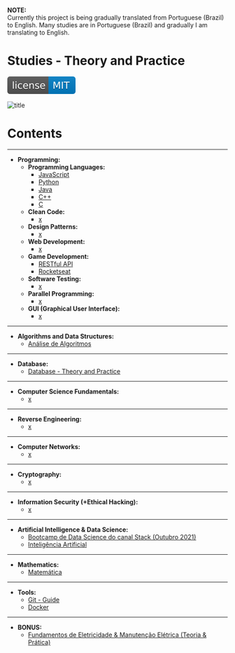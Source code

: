 **NOTE:**  
Currently this project is being gradually translated from Portuguese (Brazil) to English. Many studies are in Portuguese (Brazil) and gradually I am translating to English.

# Studies - Theory and Practice

[![License MIT](res/license-MIT-blue.svg)](LICENSE.md)

![title](res/newlogo.gif)

# Contents

---

 - __Programming:__
   - __Programming Languages:__
     - [JavaScript](modules/javascript-codes)
     - [Python](modules/python-codes)
     - [Java](modules/java-codes)
     - [C++](modules/cc-codes)
     - [C](modules/c-codes)
   - __Clean Code:__
     - [x](#)
   - __Design Patterns:__
     - [x](#)
   - __Web Development:__
     - [x](#)
   - __Game Development:__
     - [RESTful API](modules/restful-api)
     - [Rocketseat](modules/rocketseat-samples)
   - __Software Testing:__
     - [x](#)
   - __Parallel Programming:__
     - [x](#)
   - __GUI (Graphical User Interface):__
     - [x](#)

---

 - __Algorithms and Data Structures:__
   - [Análise de Algoritmos](modules/analysis-of-algorithms)

---

 - __Database:__
   - [Database - Theory and Practice](modules/database-theory-and-practice)

---

 - __Computer Science Fundamentals:__
   - [x](#)

---

 - __Reverse Engineering:__
   - [x](#)

---

 - __Computer Networks:__
   - [x](#)

---

 - __Cryptography:__
   - [x](#)

---

 - __Information Security (+Ethical Hacking):__
   - [x](#)

---

 - __Artificial Intelligence & Data Science:__
   - [Bootcamp de Data Science do canal Stack (Outubro 2021)](modules/stack-bootcamp-ds-2021-10)
   - [Inteligência Artificial](modules/ai-codes)

---

 - __Mathematics:__
   - [Matemática](modules/math-codes)

---

 - __Tools:__
   - [Git - Guide](modules/git-docs)
   - [Docker](modules/docker-guide)

---

 - __BONUS:__
   - [Fundamentos de Eletricidade & Manutenção Elétrica (Teoria & Prática)](modules/electrician)
